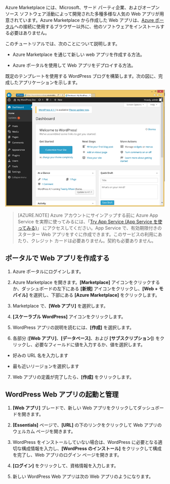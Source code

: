 ﻿Azure Marketplace には、Microsoft、サード パーティ企業、およびオープン ソース ソフトウェア活動によって開発された多種多様な人気の Web アプリが用意されています。Azure Marketplace から作成した Web アプリは、[Azure ポータル](http://go.microsoft.com/fwlink/?LinkId=529715)への接続に使用するブラウザー以外に、他のソフトウェアをインストールする必要はありません。 

このチュートリアルでは、次のことについて説明します。

- Azure Marketplace を通じて新しい web アプリを作成する方法。

- Azure ポータルを使用して Web アプリをデプロイする方法。
 
既定のテンプレートを使用する WordPress ブログを構築します。次の図に、完成したアプリケーションを示します。


![Wordpress ブログ][13]

>[AZURE.NOTE] Azure アカウントにサインアップする前に Azure App Service を実際に使ってみるには、「[Try App Service (App Service を使ってみる)](http://go.microsoft.com/fwlink/?LinkId=523751)」 にアクセスしてください。App Service で、有効期限付きのスターター Web アプリをすぐに作成できます。このサービスの利用にあたり、クレジット カードは必要ありません。契約も必要ありません。

## ポータルで Web アプリを作成する

1. Azure ポータルにログインします。

2. Azure Marketplace を開きます。**[Marketplace]** アイコンをクリックするか、ダッシュボードの左下にある **[新規]** アイコンをクリックし、**[Web + モバイル]** を選択し、下部にある **[Azure Marketplace]** をクリックします。
	
	<!--todo:![Create New][5]-->
	
3. Marketplace で、**[Web アプリ]** を選択します。

4. **[スケーラブル WordPress]** アイコンをクリックします。

	<!--todo:![WordPress from list][7]-->
	
5. WordPress アプリの説明を読むには、**[作成]** を選択します。

6. 各部分 (**[Web アプリ]**、**[データベース]**、および **[サブスクリプション]**) をクリックし、必要なフィールドに値を入力するか、値を選択します。
	
- 好みの URL 名を入力します	
- 最も近いリージョンを選択します

	<!--todo:![configure your app][8]-->

7. Web アプリの定義が完了したら、**[作成]** をクリックします。

## WordPress Web アプリの起動と管理
	
1. **[Web アプリ]** ブレードで、新しい Web アプリをクリックしてダッシュボードを開きます。

	<!--todo:![launch dashboard][10]-->

2. **[Essentials]** ページで、**[URL]** の下のリンクをクリックして Web アプリのウェルカム ページを開きます。

	<!--todo:![site URL][11]--> 

3. WordPress をインストールしていない場合は、WordPress に必要となる適切な構成情報を入力し、**[WordPress のインストール]** をクリックして構成を完了し、Web アプリのログイン ページを開きます。

	<!--todo:![login to WordPress][12]-->

4. **[ログイン]** をクリックして、資格情報を入力します。  
	<!--todo:screenshot-->

5. 新しい WordPress Web アプリは次の Web アプリのようになります。    

	<!--todo:![your WordPress site][13]-->






[5]: ./media/website-from-gallery/wordpressgallery-01.png
[6]: ./media/website-from-gallery/wordpressgallery-02.png
[7]: ./media/website-from-gallery/wordpressgallery-03.png
[8]: ./media/website-from-gallery/wordpressgallery-04.png
[9]: ./media/website-from-gallery/wordpressgallery-05.png
[10]: ./media/website-from-gallery/wordpressgallery-06.png
[13]: ./media/website-from-gallery/wordpressgallery-09.png

<!--HONumber=49-->